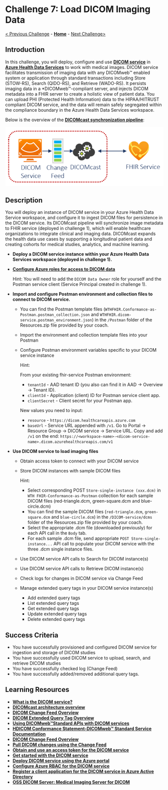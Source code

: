 # Challenge 7: Load DICOM Imaging Data

[< Previous Challenge](./Challenge06.md) - **[Home](../README.md)** - [Next Challenge>](./Challenge08.md)

## Introduction

In this challenge, you will deploy, configure and use **[DICOM service](https://docs.microsoft.com/azure/healthcare-apis/dicom/)** in **[Azure Health Data Services](https://docs.microsoft.com/azure/healthcare-apis/healthcare-apis-overview)** to work with medical images.  DICOM service facilitates transmission of imaging data with any DICOMweb™ enabled system or application through standard transactions including Store (STOW-RS), Search (QIDO-RS), and Retrieve (WADO-RS).  It persists imaging data in a *DICOMweb™-compliant server, and injects DICOM metadata into a FHIR server to create a holistic view of patient data.  You can upload PHI (Protected Health Information) data to the HIPAA/HITRUST compliant DICOM service, and the data will remain safely segregated within the compliance boundary in the Azure Health Data Services workspace.

Below is the overview of the **[DICOMcast synchronization pipeline](https://learn.microsoft.com/en-us/azure/healthcare-apis/dicom/dicom-cast-overview)**:
<center><img src="../images/challenge07-architecture.png" width="550"></center>

## Description

You will deploy an instance of DICOM service in your Azure Health Data Service workspace, and configure it to ingest DICOM files for persistence in the DICOM service.  Its DICOMcast pipeline will synchronize image metadata to FHIR service (deployed in challenge 1), which will enable healthcare organizations to integrate clinical and imaging data.  DICOMcast expands the health data use cases by supporting a longitudinal patient data and creating cohorts for medical studies, analytics, and machine learning.

- **Deploy a DICOM service instance within your Azure Health Data Services workspace (deployed in challenge 1).**

- **[Configure Azure roles for access to DICOM data](https://docs.microsoft.com/azure/healthcare-apis/configure-azure-rbac#assign-roles-for-the-dicom-service)**

  Hint: You will need to add the `DICOM Data Owner` role for yourself and the Postman service client (Service Principal created in challenge 1). 

- **Import and configure Postman environment and collection files to connect to DICOM service.**  
  - You can find the Postman template files (`WTHFHIR.Conformance-as-Postman.postman_collection.json` and `WTHFHIR.dicom-service.postman_environment.json`) in the `/Postman` folder of the Resources.zip file provided by your coach. 
  - Import the environment and collection template files into your Postman
  - Configure Postman environment variables specific to your DICOM service instance
    
    Hint:

    From your existing fhir-service Postman environment:
    - `tenantId` - AAD tenant ID (you also can find it in AAD -> Overview -> Tenant ID).
    - `clientId` - Application (client) ID for Postman service client app.
    - `clientSecret` - Client secret for your Postman app.

    New values you need to input:
    - `resource` - `https://dicom.healthcareapis.azure.com`
    - `baseUrl` - Service URL appended with `/v1`. Go to Portal -> Resource Group -> DICOM service -> Service URL. Copy and add `/v1` on the end: `https://<workspace-name>-<dicom-service-name>.dicom.azurehealthcareapis.com/v1`

- **Use DICOM service to load imaging files**
  - Obtain access token to connect with your DICOM service
  - Store DICOM instances with sample DICOM files

    Hint:
    - Select corresponding POST `Store-single-instance (xxx.dcm)` in `WTH FHIR-Conformance-as-Postman` collection for each sample DICOM files (red-triangle.dcm, green-square.dcm and blue-circle.dcm)
    - You can find the sample DICOM files (`red-triangle.dcm`, `green-square.dcm` and `blue-circle.dcm`) in the `/DICOM-service/dcms` folder of the Resources.zip file provided by your coach.
    - Select the appropriate .dcm file (downloaded previously) for each API call in the `Body` tab.
    - For each sample .dcm file, send appropriate `POST Store-single-instance...` API call to populate your DICOM service with the three .dcm single instance files.

  - Use DICOM service API calls to Search for DICOM instance(s)
  - Use DICOM service API calls to Retrieve DICOM instance(s)
  - Check logs for changes in DICOM service via Change Feed
  - Manage extended query tags in your DICOM service instance(s)
    - Add extended query tags
    - List extended query tags
    - Get extended query tags
    - Update extended query tags
    - Delete extended query tags

## Success Criteria
- You have successfully provisioned and configured DICOM service for ingestion and storage of DICOM studies
- You have successfully used DICOM service to upload, search, and retrieve DICOM studies
- You have successfully checked log (Change Feed)
- You have successfully added/removed additional query tags.


## Learning Resources

- **[What is the DICOM service?](https://learn.microsoft.com/en-us/azure/healthcare-apis/dicom/dicom-services-overview)**
- **[DICOMcast architecture overview](https://learn.microsoft.com/en-us/azure/healthcare-apis/dicom/dicom-cast-overview)**
- **[DICOM Change Feed Overview](https://learn.microsoft.com/en-us/azure/healthcare-apis/dicom/dicom-change-feed-overview)**
- **[DICOM Extended Query Tag Overview](https://learn.microsoft.com/en-us/azure/healthcare-apis/dicom/dicom-extended-query-tags-overview)**
- **[Using DICOMweb™Standard APIs with DICOM services](https://learn.microsoft.com/en-us/azure/healthcare-apis/dicom/dicomweb-standard-apis-with-dicom-services)**
- **[HDICOM Conformance Statement-DICOMweb™ Standard Service Documentation](https://learn.microsoft.com/en-us/azure/healthcare-apis/dicom/dicom-services-conformance-statement)**
- **[DICOM Change Feed Overview](https://learn.microsoft.com/en-us/azure/healthcare-apis/dicom/dicom-change-feed-overview)**
- **[Pull DICOM changes using the Change Feed](https://learn.microsoft.com/en-us/azure/healthcare-apis/dicom/pull-dicom-changes-from-change-feed)**
- **[Obtain and use an access token for the DICOM service](https://learn.microsoft.com/en-us/azure/healthcare-apis/get-access-token?tabs=azure-cli#obtain-and-use-an-access-token-for-the-dicom-service)**
- **[Get started with the DICOM service](https://learn.microsoft.com/en-us/azure/healthcare-apis/dicom/get-started-with-dicom)**
- **[Deploy DICOM service using the Azure portal](https://learn.microsoft.com/en-us/azure/healthcare-apis/dicom/deploy-dicom-services-in-azure)**
- **[Configure Azure RBAC for the DICOM service](https://learn.microsoft.com/en-us/azure/healthcare-apis/configure-azure-rbac#assign-roles-for-the-dicom-service)**
- **[Register a client application for the DICOM service in Azure Active Directory](https://learn.microsoft.com/en-us/azure/healthcare-apis/dicom/dicom-register-application)**
- **[OSS DICOM Server: Medical Imaging Server for DICOM](https://github.com/microsoft/dicom-server)**